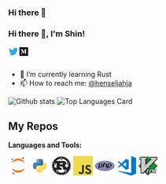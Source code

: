 ### Hi there 👋

<!--
**henseljahjajahja/henseljahjajahja** is a ✨ _special_ ✨ repository because its `README.md` (this file) appears on your GitHub profile.

Here are some ideas to get you started:

- 🔭 I’m currently working on ...
- 🌱 I’m currently learning ...
- 👯 I’m looking to collaborate on ...
- 🤔 I’m looking for help with ...
- 💬 Ask me about ...
- 📫 How to reach me: ...
- 😄 Pronouns: ...
- ⚡ Fun fact: ...
-->
### Hi there 👋, I'm Shin!

<a href="https://twitter.com/henseljahja">
  <img align="left" alt="Shinichi Okada | Twitter" width="21px" src="https://raw.githubusercontent.com/henseljahja/henseljahja/master/assets/twitter.png"/>
</a>
<a href="https://medium.com/@shinichiokada">
  <img align="left" alt="Shinichi Okada | Medium" width="21px" src="https://raw.githubusercontent.com/henseljahja/henseljahja/master/assets/medium.png"/>
</a>

<br />
<br />

- 🌱 I’m currently learning Rust
- 📫 How to reach me: <a href="https://twitter.com/henseljahja">@henseljahja</a> 


![Github stats](https://github-readme-stats.vercel.app/api?username=henseljahja&theme=highcontrast&show_icons=true&count_private=true)
![Top Languages Card](https://github-readme-stats.vercel.app/api/top-langs/?username=henseljahja&layout=compact)

## My Repos

<!-- [![vennfig](https://github-readme-stats.vercel.app/api/pin/?username=henseljahja&repo=vennfig&show_owner=true)](https://github.com/henseljahja/vennfig)

[![statsfig](https://github-readme-stats.vercel.app/api/pin/?username=henseljahja&repo=statsfig&show_owner=true)](https://github.com/henseljahja/statsfig)

[![Covid 19 Stats](https://github-readme-stats.vercel.app/api/pin/?username=henseljahja&repo=covid-19-stats&show_owner=true)](https://github.com/henseljahja/covid-19-stats) -->



**Languages and Tools:**  

<code><img height="40" src="https://raw.githubusercontent.com/henseljahja/henseljahja/master/assets/jupyter-notebook.png"></code>
<code><img height="40" src="https://raw.githubusercontent.com/henseljahja/henseljahja/master/assets/python.png"></code>
<code><img height="40" src="https://raw.githubusercontent.com/henseljahja/henseljahja/master/assets/rust.png"></code>
<code><img height="40" src="https://raw.githubusercontent.com/henseljahja/henseljahja/master/assets/javascript.png"></code>
<code><img height="40" src="https://raw.githubusercontent.com/henseljahja/henseljahja/master/assets/php.png"></code>
<code><img height="40" src="https://raw.githubusercontent.com/henseljahja/henseljahja/master/assets/visual-studio-code.png"></code>
<code><img height="40" src="https://raw.githubusercontent.com/henseljahja/henseljahja/master/assets/vim.png"></code>  